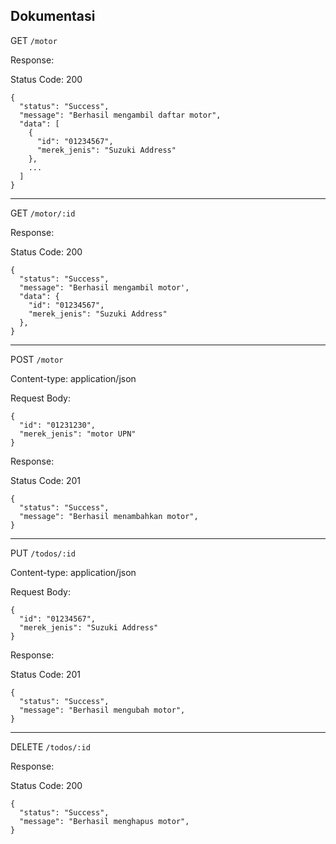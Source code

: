 ## Dokumentasi

GET `/motor`

Response:

Status Code: 200

```
{
  "status": "Success",
  "message": "Berhasil mengambil daftar motor",
  "data": [
    {
      "id": "01234567",
      "merek_jenis": "Suzuki Address"
    },
    ...
  ]
}
```

---

GET `/motor/:id`

Response:

Status Code: 200

```
{
  "status": "Success",
  "message": "Berhasil mengambil motor',
  "data": {
    "id": "01234567",
    "merek_jenis": "Suzuki Address"
  },
}
```

---

POST `/motor`

Content-type: application/json

Request Body:

```
{
  "id": "01231230",
  "merek_jenis": "motor UPN"
}
```

Response:

Status Code: 201

```
{
  "status": "Success",
  "message": "Berhasil menambahkan motor",
}
```

---

PUT `/todos/:id`

Content-type: application/json

Request Body:

```
{
  "id": "01234567",
  "merek_jenis": "Suzuki Address"
}
```

Response:

Status Code: 201

```
{
  "status": "Success",
  "message": "Berhasil mengubah motor",
}
```

---

DELETE `/todos/:id`

Response:

Status Code: 200

```
{
  "status": "Success",
  "message": "Berhasil menghapus motor",
}
```
